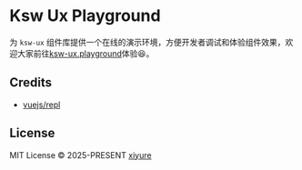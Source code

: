 

# Ksw Ux Playground

为 `ksw-ux` 组件库提供一个在线的演示环境，方便开发者调试和体验组件效果，欢迎大家前往[ksw-ux.playground](https://xiyure.github.io/ksw-ux-playground/)体验😆。

## Credits

- [vuejs/repl](https://github.com/vuejs/repl)

## License

MIT License © 2025-PRESENT [xiyure](https://github.com/xiyure)
